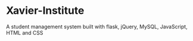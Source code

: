 # Xavier-Institute
A student management system built with flask, jQuery, MySQL, JavaScript, HTML and CSS
